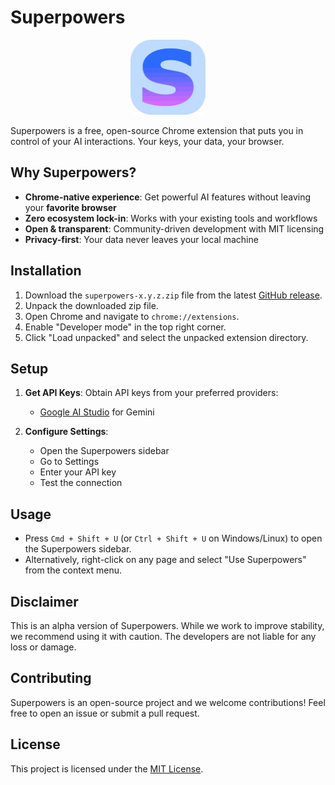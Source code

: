 # Superpowers

<p align="center">
  <img src="public/superpowers.svg" alt="Superpowers Logo" width="120">
</p>
Superpowers is a free, open-source Chrome extension that puts you in control of your AI interactions. Your keys, your data, your browser.

## Why Superpowers?
- **Chrome-native experience**: Get powerful AI features without leaving your **favorite browser**
- **Zero ecosystem lock-in**: Works with your existing tools and workflows
- **Open & transparent**: Community-driven development with MIT licensing
- **Privacy-first**: Your data never leaves your local machine


## Installation

1. Download the `superpowers-x.y.z.zip` file from the latest [GitHub release](https://github.com/superhq-ai/superpowers/releases).
2. Unpack the downloaded zip file.
3. Open Chrome and navigate to `chrome://extensions`.
4. Enable "Developer mode" in the top right corner.
5. Click "Load unpacked" and select the unpacked extension directory.

## Setup

1. **Get API Keys**: Obtain API keys from your preferred providers:
   - [Google AI Studio](https://makersuite.google.com/app/apikey) for Gemini

2. **Configure Settings**: 
   - Open the Superpowers sidebar
   - Go to Settings
   - Enter your API key
   - Test the connection

## Usage

- Press `Cmd + Shift + U` (or `Ctrl + Shift + U` on Windows/Linux) to open the Superpowers sidebar.
- Alternatively, right-click on any page and select "Use Superpowers" from the context menu.

## Disclaimer

This is an alpha version of Superpowers. While we work to improve stability, we recommend using it with caution. The developers are not liable for any loss or damage.

## Contributing

Superpowers is an open-source project and we welcome contributions! Feel free to open an issue or submit a pull request.

## License

This project is licensed under the [MIT License](LICENSE).

